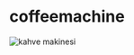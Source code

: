 # coffeemachine

![kahve makinesi](https://github.com/mehmetdurankaya/coffeemachine/assets/44356848/687c2d84-b2cd-43d3-8f60-d2c69e2ecd7f)
